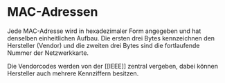 # MAC-Adressen
Jede MAC-Adresse wird in hexadezimaler Form angegeben und hat denselben einheitlichen Aufbau. Die ersten drei Bytes kennzeichnen den Hersteller (Vendor) und die zweiten drei Bytes sind die fortlaufende Nummer der Netzwerkkarte.

Die Vendorcodes werden von der [[IEEE]] zentral vergeben, dabei können Hersteller auch mehrere Kennziffern besitzen.
